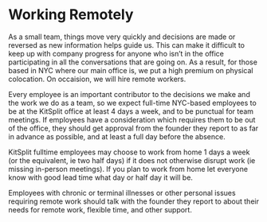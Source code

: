 # Working Remotely

As a small team, things move very quickly and decisions are made or reversed as new information helps guide us. This can make it difficult to keep up with company progress for anyone who isn’t in the office participating in all the conversations that are going on. As a result, for those based in NYC where our main office is, we put a high premium on physical colocation. On occaision, we will hire remote workers. 

Every employee is an important contributor to the decisions we make and the work we do as a team, so we expect full-time NYC-based employees to be at the KitSplit office at least 4 days a week, and to be punctual for team meetings. If employees have a consideration which requires them to be out of the office, they should get approval from the founder they report to as far in advance as possible, and at least a full day before the absence.

KitSplit fulltime employees may choose to work from home 1 days a week (or the equivalent, ie two half days) if it does not otherwise disrupt work (ie missing in-person meetings). If you plan to work from home let everyone know with good lead time what day or half day it will be. 

Employees with chronic or terminal illnesses or other personal issues requiring remote work should talk with the founder they report to about their needs for remote work, flexible time, and other support.
